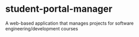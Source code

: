 # student-portal-manager

A web-based application that manages projects for software
engineering/development courses